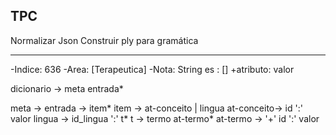 ## TPC

Normalizar Json
Construir ply para gramática

---
-Indice: 636
-Area: [Terapeutica]
-Nota: String
es :  []
+atributo: valor

dicionario -> meta entrada*

meta -> 
entrada -> item*
item -> at-conceito
      | lingua
at-conceito-> id ':' valor
lingua -> id_lingua ':' t*
t -> termo at-termo*
at-termo -> '+' id ':' valor

